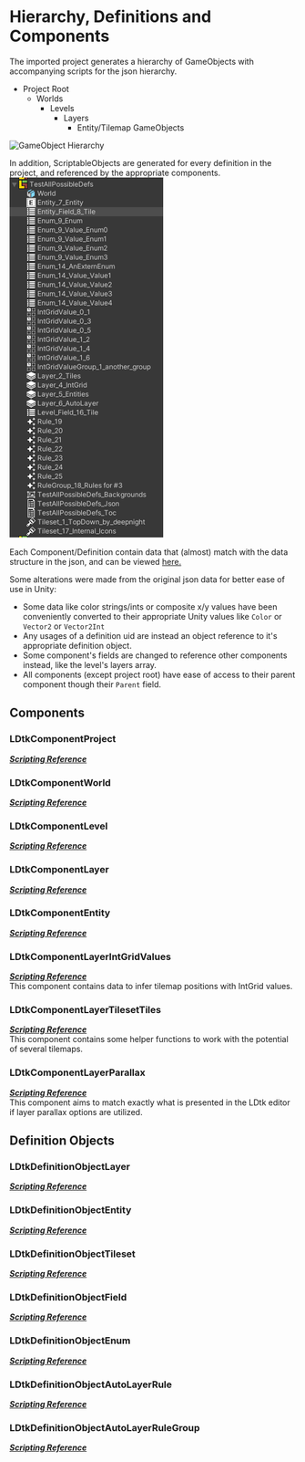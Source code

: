 # Hierarchy, Definitions and Components
The imported project generates a hierarchy of GameObjects with accompanying scripts for the json hierarchy.
- Project Root
    - Worlds
        - Levels
            - Layers
                - Entity/Tilemap GameObjects

![GameObject Hierarchy](../../images/img_unity_HierarchyWindow.png)

In addition, ScriptableObjects are generated for every definition in the project, and referenced by the appropriate components.  
![DefinitionObjects](../../images/img_unity_DefinitionObjects.png)

Each Component/Definition contain data that (almost) match with the data structure in the json, and can be viewed [here.](https://ldtk.io/json/)

Some alterations were made from the original json data for better ease of use in Unity:
- Some data like color strings/ints or composite x/y values have been conveniently converted to their appropriate Unity values like `Color` or `Vector2` or `Vector2Int`
- Any usages of a definition uid are instead an object reference to it's appropriate definition object.
- Some component's fields are changed to reference other components instead, like the level's layers array.
- All components (except project root) have ease of access to their parent component though their `Parent` field.

## Components

### LDtkComponentProject
[_**Scripting Reference**_](../../api/LDtkUnity.LDtkComponentProject.yml)

### LDtkComponentWorld
[_**Scripting Reference**_](../../api/LDtkUnity.LDtkComponentWorld.yml)

### LDtkComponentLevel
[_**Scripting Reference**_](../../api/LDtkUnity.LDtkComponentLevel.yml)

### LDtkComponentLayer
[_**Scripting Reference**_](../../api/LDtkUnity.LDtkComponentLayer.yml)

### LDtkComponentEntity
[_**Scripting Reference**_](../../api/LDtkUnity.LDtkComponentEntity.yml)

### LDtkComponentLayerIntGridValues
[_**Scripting Reference**_](../../api/LDtkUnity.LDtkComponentLayerIntGridValues.yml)  
This component contains data to infer tilemap positions with IntGrid values.

### LDtkComponentLayerTilesetTiles
[_**Scripting Reference**_](../../api/LDtkUnity.LDtkComponentLayerTilesetTiles.yml)  
This component contains some helper functions to work with the potential of several tilemaps. 

### LDtkComponentLayerParallax
[_**Scripting Reference**_](../../api/LDtkUnity.LDtkComponentLayerParallax.yml)  
This component aims to match exactly what is presented in the LDtk editor if layer parallax options are utilized.

## Definition Objects

### LDtkDefinitionObjectLayer
[_**Scripting Reference**_](../../api/LDtkUnity.LDtkDefinitionObjectLayer.yml)

### LDtkDefinitionObjectEntity
[_**Scripting Reference**_](../../api/LDtkUnity.LDtkDefinitionObjectEntity.yml)

### LDtkDefinitionObjectTileset
[_**Scripting Reference**_](../../api/LDtkUnity.LDtkDefinitionObjectTileset.yml)

### LDtkDefinitionObjectField
[_**Scripting Reference**_](../../api/LDtkUnity.LDtkDefinitionObjectField.yml)

### LDtkDefinitionObjectEnum
[_**Scripting Reference**_](../../api/LDtkUnity.LDtkDefinitionObjectEnum.yml)

### LDtkDefinitionObjectAutoLayerRule
[_**Scripting Reference**_](../../api/LDtkUnity.LDtkDefinitionObjectAutoLayerRule.yml)

### LDtkDefinitionObjectAutoLayerRuleGroup
[_**Scripting Reference**_](../../api/LDtkUnity.LDtkDefinitionObjectAutoLayerRuleGroup.yml)